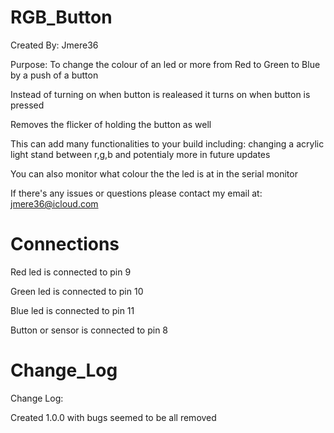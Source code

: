 # RGB_Button

Created By: Jmere36

Purpose: To change the colour of an led or more from Red to Green to Blue by a push of a button

Instead of turning on when button is realeased it turns on when button is pressed

Removes the flicker of holding the button as well

This can add many functionalities to your build including: changing a acrylic light stand between r,g,b and potentialy more in future updates

You can also monitor what colour the the led is at in the serial monitor 

If there's any issues or questions please contact my email at: jmere36@icloud.com


# Connections
Red led is connected to pin 9

Green led is connected to pin 10

Blue led is connected to pin 11

Button or sensor is connected to pin 8


# Change_Log
Change Log:

Created 1.0.0 with bugs seemed to be all removed